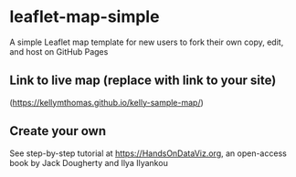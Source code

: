 # leaflet-map-simple
A simple Leaflet map template for new users to fork their own copy, edit, and host on GitHub Pages

## Link to live map (replace with link to your site)
(https://kellymthomas.github.io/kelly-sample-map/)

## Create your own
See step-by-step tutorial at https://HandsOnDataViz.org, an open-access book by Jack Dougherty and Ilya Ilyankou
